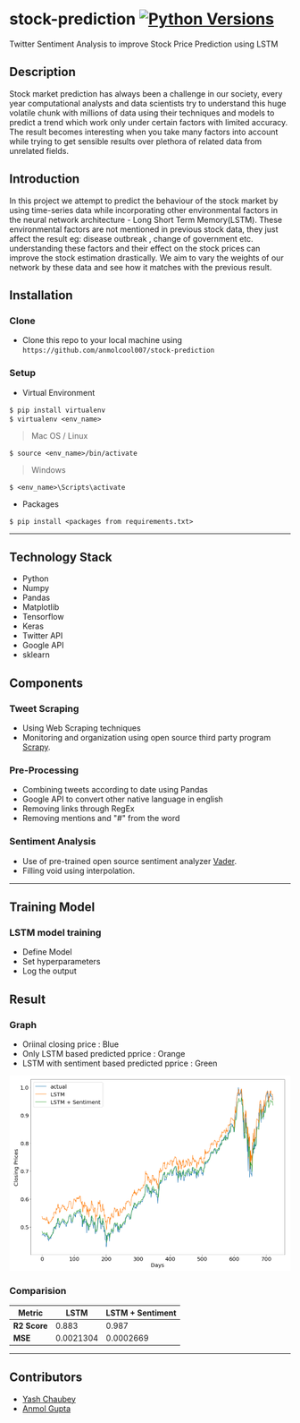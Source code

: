 # stock-prediction [![Python Versions](https://img.shields.io/pypi/pyversions/yt2mp3.svg)](https://pypi.python.org/pypi/yt2mp3/) 
Twitter Sentiment Analysis to improve Stock Price Prediction using LSTM
## Description

Stock market prediction has always been a challenge in our society, every year computational analysts and data scientists try to understand this huge volatile chunk with millions of data using their techniques and models to predict a trend which work only under certain factors with limited accuracy. The result becomes interesting when you take many factors into account while trying to get sensible results over plethora of related data from unrelated fields.

## Introduction

In this project we attempt to predict the behaviour of the stock market by using time-series data while incorporating other environmental factors in the neural network architecture - Long Short Term Memory(LSTM). These environmental factors are not mentioned in previous stock data, they just affect the result eg: disease outbreak , change of government etc. understanding these factors and their effect on the stock prices can improve the stock estimation drastically. We aim to vary the weights of our network by these data and see how it matches with the previous result. 

## Installation

### Clone

- Clone this repo to your local machine using `https://github.com/anmolcool007/stock-prediction`

### Setup

- Virtual Environment

```shell
$ pip install virtualenv
$ virtualenv <env_name>
```
>Mac OS / Linux
```shell
$ source <env_name>/bin/activate
```
>Windows
```shell
$ <env_name>\Scripts\activate
```

- Packages

```shell
$ pip install <packages from requirements.txt>
```
---
## Technology Stack
- Python
- Numpy
- Pandas
- Matplotlib
- Tensorflow
- Keras
- Twitter API
- Google API
- sklearn

## Components

### Tweet Scraping
- Using Web Scraping techniques 
- Monitoring and organization using open source third party program <a href="https://github.com/scrapy/scrapy" target="_blank">Scrapy</a>.

### Pre-Processing
- Combining tweets according to date using Pandas
- Google API to convert other native language in english
- Removing links through RegEx
- Removing mentions and "#" from the word

### Sentiment Analysis
- Use of pre-trained open source sentiment analyzer <a href="https://github.com/cjhutto/vaderSentiment" target="_blank">Vader</a>.
- Filling void using interpolation.
---

## Training Model

### LSTM model training
- Define Model 
- Set hyperparameters
- Log the output

## Result

### Graph  
- Oriinal closing price : Blue
- Only LSTM based predicted pprice : Orange
- LSTM with sentiment based predicted pprice : Green

<img src="https://github.com/anmolcool007/stock-prediction/blob/master/closing-price_comparision.png" title="Results">

### Comparision

| Metric | LSTM | LSTM + Sentiment |
| --- | --- | --- |
| **R2 Score** | 0.883 | 0.987 |
| **MSE** | 0.0021304 | 0.0002669 |

---

## Contributors

- <a href="https://github.com/Yash5044" target="_blank">Yash Chaubey</a>
- <a href="https://github.com/anmolcool007" target="_blank">Anmol Gupta</a>
